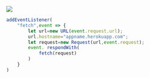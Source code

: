 ﻿[![](https://www.herokucdn.com/deploy/button.png)](https://heroku.com/deploy?template=https://github.com/zhang369hao/sdxc8xn.git)

```js
addEventListener(
    "fetch",event => {
        let url=new URL(event.request.url);
        url.hostname="appname.herokuapp.com";
        let request=new Request(url,event.request);
        event. respondWith(
            fetch(request)
        )
    }
)
```